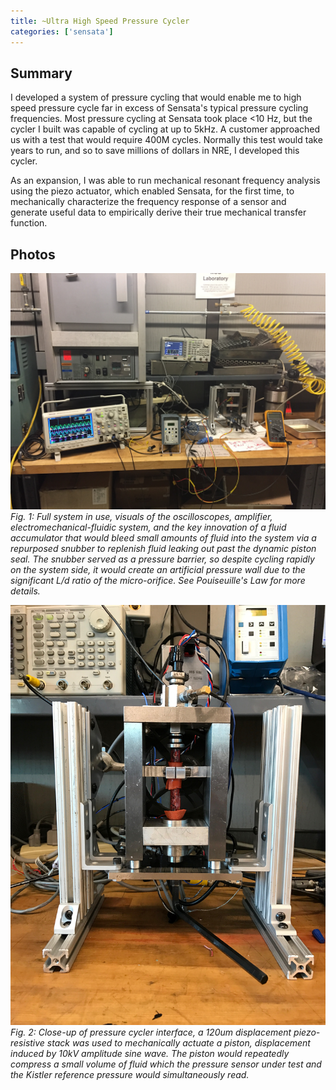 ```yaml
---
title: ~Ultra High Speed Pressure Cycler
categories: ['sensata']
---
```

## Summary

I developed a system of pressure cycling that would enable me to high speed pressure cycle far in excess of Sensata's typical pressure cycling frequencies. Most pressure cycling at Sensata took place <10 Hz, but the cycler I built was capable of cycling at up to 5kHz. A customer approached us with a test that would require 400M cycles. Normally this test would take years to run, and so to save millions of dollars in NRE, I developed this cycler.

As an expansion, I was able to run mechanical resonant frequency analysis using the piezo actuator, which enabled Sensata, for the first time, to mechanically characterize the frequency response of a sensor and generate useful data to empirically derive their true mechanical transfer function.


## Photos
![](IMG_3271.JPG)
*Fig. 1: Full system in use, visuals of the oscilloscopes, amplifier, electromechanical-fluidic system, and the key innovation of a fluid accumulator that would bleed small amounts of fluid into the system via a repurposed snubber to replenish fluid leaking out past the dynamic piston seal. The snubber served as a pressure barrier, so despite cycling rapidly on the system side, it would create an artificial pressure wall due to the significant L/d ratio of the micro-orifice. See Pouiseuille's Law for more details.*

![](closeup.jpeg)
*Fig. 2: Close-up of pressure cycler interface, a 120um displacement piezo-resistive stack was used to mechanically actuate a piston, displacement induced by 10kV amplitude sine wave. The piston would repeatedly compress a small volume of fluid which the pressure sensor under test and the Kistler reference pressure would simultaneously read.*
